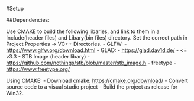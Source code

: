 
#Setup

##Dependencies:


Use CMAKE to build the following libaries, and link to them in a Include(header files) and Libary(bin files) directory. Set the correct path in Project Properties -> VC++ Directories. 
	- GLFW:
		- https://www.glfw.org/download.html
	- GLAD:
		- https://glad.dav1d.de/
		- <= v3.3
	- STB Image (header libary)
		- https://github.com/nothings/stb/blob/master/stb_image.h
	- freetype
		- https://www.freetype.org/

Using CMAKE:
	- Download cmake: https://cmake.org/download/
	- Convert source code to a visual studio project
	- Build the project as release for Win32. 
